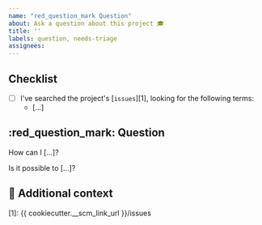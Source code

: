 ```yaml
---
name: "red_question_mark Question"
about: Ask a question about this project 🎓
title: ''
labels: question, needs-triage
assignees:
---
```


## Checklist

<!-- Mark with an `x` all the checkboxes that apply (like `[x]`) -->

- [ ] I've searched the project's [`issues`][1], looking for the following terms:
  - [...]

## :red_question_mark: Question

<!-- What is your question -->

How can I [...]?

Is it possible to [...]?

## :paperclip: Additional context

<!-- Add any other context or screenshots about the feature request here. -->

[1]: {{ cookiecutter.__scm_link_url }}/issues
